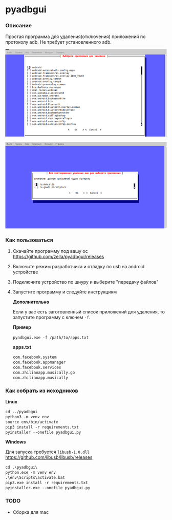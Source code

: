 # pyadbgui

### Описание

Простая программа для удаления(отключения) приложений по протоколу adb. Не требует установленного adb.

![screen1](https://github.com/zella/pyadbgui/blob/main/screenshots/1.png)

![screen2](https://github.com/zella/pyadbgui/blob/main/screenshots/2.png)

### Как пользоваться

1. Скачайте программу под вашу ос https://github.com/zella/pyadbgui/releases
2. Включите режим разработчика и отладку по usb на android устройстве
3. Подключите устройство по шнуру и выберите "передачу файлов"
4. Запустите программу и следуйте инструкциям

   **Дополнительно**
   
   Если у вас есть заготовленный список приложений для удаления, то запустите программу с ключем `-f`.  

    **Пример**
    
    `pyadbgui.exe -f /path/to/apps.txt`
    
    **apps.txt**
    ```
    com.facebook.system 
    com.facebook.appmanager
    com.facebook.services
    com.zhiliaoapp.musically.go
    com.zhiliaoapp.musically
    ```

   


### Как собрать из исходников

**Linux**
```
cd ../pyadbgui
python3 -m venv env
source env/bin/activate
pip3 install -r requirements.txt
pyinstaller --onefile pyadbgui.py
```
**Windows**  

Для запуска требуется `libusb-1.0.dll` https://github.com/libusb/libusb/releases
```
cd .\pyadbgui\
python.exe -m venv env
.\env\Scripts\activate.bat
pip3.exe install -r requirements.txt
pyinstaller.exe --onefile pyadbgui.py
```

### TODO
* Сборка для mac
